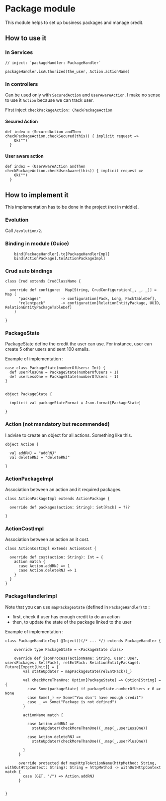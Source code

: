 # Package module
This module helps to set up business packages and manage credit.



## How to use it
### In Services
```
// inject: `packageHandler: PackageHandler`

packageHandler.isAuthorized(the_user, Action.actionName)
```

### In controllers
Can be used only with `SecuredAction` and `UserAwareAction`.
I make no sense to use it `Action` because we can track user.

First inject `checkPackageAction: CheckPackageAction`

#### Secured Action
```
def index = (SecuredAction andThen checkPackageAction.checkSecured(this)) { implicit request =>
    Ok("")
  }
```
#### User aware action
```
def index = (UserAwareAction andThen checkPackageAction.checkUserAware(this)) { implicit request =>
    Ok("")
  }
```









## How to implement it
This implementation has to be done in the project (not in middle).


### Evolution
Call `/evolution/2`.

### Binding in module (Guice)
```
    bind[PackageHandler].to[PackageHandlerImpl]
    bind[ActionPackage].to[ActionPackageImpl]
```

### Crud auto bindings
```
class Crud extends CrudClassName {

  override def configure:  Map[String, CrudConfiguration[_, _, _]] = Map (
      "packages"         -> configuration[Pack, Long, PackTableDef],
      "relentpack"       -> configuration[RelationEntityPackage, UUID, RelationEntityPackageTableDef]
    )

}
```


### PackageState
PackageState define the credit the user can use. For instance, user can create 5 other users and sent 100 emails.

Example of implementation :
```
case class PackageState(numberOfUsers: Int) {
  def userPlusOne = PackageState(numberOfUsers + 1)
  def userLessOne = PackageState(numberOfUsers - 1)
}


object PackageState {

  implicit val packageStateFormat = Json.format[PackageState]

}
```


### Action (not mandatory but recommended)
I advise to create an object for all actions. Something like this.

```
object Action {

  val addRNJ = "addRNJ"
  val deleteRNJ = "deleteRNJ"

}
```


### ActionPackageImpl
Association between an action and it required packages.

```
class ActionPackageImpl extends ActionPackage {

  override def packages(action: String): Set[Pack] = ???

}
```

### ActionCostImpl
Association between an action an it cost.

```
class ActionCostImpl extends ActionCost {

  override def cost(action: String): Int = {
    action match {
      case Action.addRNJ => 1
      case Action.deleteRNJ => 1
    }
  }
}

```


### PackageHandlerImpl

Note that you can use `mapPackageState` (defined in `PackageHandler`) to :
- first, check if user has enough credit to do an action
- then, to update the state of the package linked to the user

Example of implementation :
```
class PackageHandlerImpl @Inject()(/* ... */) extends PackageHandler {

    override type PackageState = <PackageState class>

    override def jsonProcess(actionName: String, user: User, usersPackages: Set[Pack], relEntPack: RelationEntityPackage): Future[Expect[Unit]] = {
        val stateUpdater = mapPackageState(relEntPack)(_)

        val checkMoreThanOne: Option[PackageState] => Option[String] = {
          case Some(packageState) if packageState.numberOfUsers > 0 => None
          case Some(_) => Some("You don't have enough credit")
          case _ => Some("Package is not defined")
        }

        actionName match {

          case Action.addRNJ =>
            stateUpdater(checkMoreThanOne)(_.map(_.userLessOne))

          case Action.deleteRNJ =>
            stateUpdater(checkMoreThanOne)(_.map(_.userPlusOne))

        }
      }

      override protected def mapHttpToActionName(httpMethod: String, withOutHttpContext: String): String = httpMethod -> withOutHttpContext match {
        case (GET, "/") => Action.addRNJ
      }


}
```

